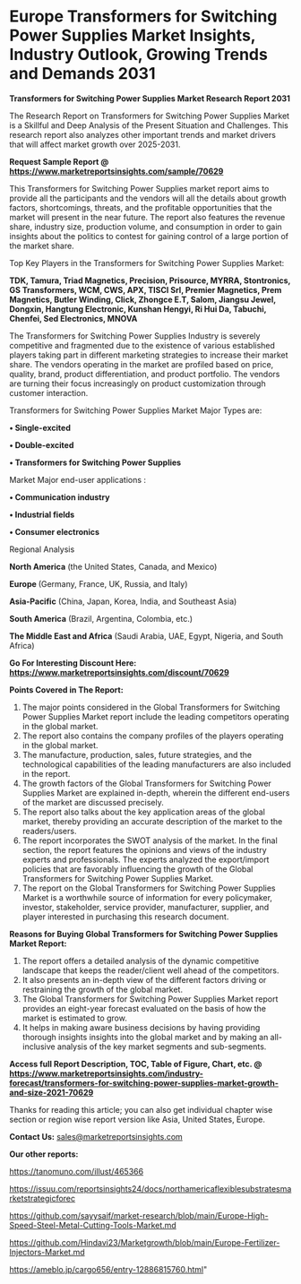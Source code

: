  # Europe Transformers for Switching Power Supplies Market Insights, Industry Outlook, Growing Trends and Demands 2031

<strong>Transformers for Switching Power Supplies Market Research Report 2031</strong>

The Research Report on Transformers for Switching Power Supplies Market is a Skillful and Deep Analysis of the Present Situation and Challenges. This research report also analyzes other important trends and market drivers that will affect market growth over 2025-2031.

<strong>Request Sample Report @ <a href=https://www.marketreportsinsights.com/sample/70629>https://www.marketreportsinsights.com/sample/70629</a></strong>

This Transformers for Switching Power Supplies market report aims to provide all the participants and the vendors will all the details about growth factors, shortcomings, threats, and the profitable opportunities that the market will present in the near future. The report also features the revenue share, industry size, production volume, and consumption in order to gain insights about the politics to contest for gaining control of a large portion of the market share.

Top Key Players in the Transformers for Switching Power Supplies Market:

<strong>TDK, Tamura, Triad Magnetics, Precision, Prisource, MYRRA, Stontronics, GS Transformers, WCM, CWS, APX, TISCI Srl, Premier Magnetics, Prem Magnetics, Butler Winding, Click, Zhongce E.T, Salom, Jiangsu Jewel, Dongxin, Hangtung Electronic, Kunshan Hengyi, Ri Hui Da, Tabuchi, Chenfei, Sed Electronics, MNOVA</strong>

The Transformers for Switching Power Supplies Industry is severely competitive and fragmented due to the existence of various established players taking part in different marketing strategies to increase their market share. The vendors operating in the market are profiled based on price, quality, brand, product differentiation, and product portfolio. The vendors are turning their focus increasingly on product customization through customer interaction.

Transformers for Switching Power Supplies Market Major Types are:

<strong>• Single-excited

• Double-excited

• Transformers for Switching Power Supplies</strong>

Market Major end-user applications :

<strong>• Communication industry

• Industrial fields

• Consumer electronics</strong>

Regional Analysis

</u><strong><b>North America</b></strong> (the United States, Canada, and Mexico)

<strong><b>Europe </b></strong>(Germany, France, UK, Russia, and Italy)

<strong><b>Asia-Pacific</b></strong> (China, Japan, Korea, India, and Southeast Asia)

<strong><b>South America</b></strong> (Brazil, Argentina, Colombia, etc.)

<strong><b>The Middle East and Africa</b></strong> (Saudi Arabia, UAE, Egypt, Nigeria, and South Africa)

<strong>Go For Interesting Discount Here: <a href=https://www.marketreportsinsights.com/discount/70629>https://www.marketreportsinsights.com/discount/70629</a></strong>

<strong>Points Covered in The Report:</strong>
<ol>
  <li>The major points considered in the Global Transformers for Switching Power Supplies Market report include the leading competitors operating in the global market.</li>
  <li>The report also contains the company profiles of the players operating in the global market.</li>
  <li>The manufacture, production, sales, future strategies, and the technological capabilities of the leading manufacturers are also included in the report.</li>
  <li>The growth factors of the Global Transformers for Switching Power Supplies Market are explained in-depth, wherein the different end-users of the market are discussed precisely.</li>
  <li>The report also talks about the key application areas of the global market, thereby providing an accurate description of the market to the readers/users.</li>
  <li>The report incorporates the SWOT analysis of the market. In the final section, the report features the opinions and views of the industry experts and professionals. The experts analyzed the export/import policies that are favorably influencing the growth of the Global Transformers for Switching Power Supplies Market.</li>
  <li>The report on the Global Transformers for Switching Power Supplies Market is a worthwhile source of information for every policymaker, investor, stakeholder, service provider, manufacturer, supplier, and player interested in purchasing this research document.</li>
</ol>
<strong>Reasons for Buying Global Transformers for Switching Power Supplies Market Report:</strong>

<ol>
  <li>The report offers a detailed analysis of the dynamic competitive landscape that keeps the reader/client well ahead of the competitors.</li>
  <li>It also presents an in-depth view of the different factors driving or restraining the growth of the global market.</li>
  <li>The Global Transformers for Switching Power Supplies Market report provides an eight-year forecast evaluated on the basis of how the market is estimated to grow.</li>
  <li>It helps in making aware business decisions by having providing thorough insights insights into the global market and by making an all-inclusive analysis of the key market segments and sub-segments.</li>
</ol>
<strong>Access full Report Description, TOC, Table of Figure, Chart, etc. @ <a href=https://www.marketreportsinsights.com/industry-forecast/transformers-for-switching-power-supplies-market-growth-and-size-2021-70629>https://www.marketreportsinsights.com/industry-forecast/transformers-for-switching-power-supplies-market-growth-and-size-2021-70629</a></strong>


Thanks for reading this article; you can also get individual chapter wise section or region wise report version like Asia, United States, Europe.

<strong>Contact Us:</strong>
sales@marketreportsinsights.com

<strong>Our other reports:</strong>

<a href=https://tanomuno.com/illust/465366>https://tanomuno.com/illust/465366</a>

<a href=https://issuu.com/reportsinsights24/docs/northamericaflexiblesubstratesmarketstrategicforec>https://issuu.com/reportsinsights24/docs/northamericaflexiblesubstratesmarketstrategicforec</a>

<a href=https://github.com/sayysaif/market-research/blob/main/Europe-High-Speed-Steel-Metal-Cutting-Tools-Market.md>https://github.com/sayysaif/market-research/blob/main/Europe-High-Speed-Steel-Metal-Cutting-Tools-Market.md</a>

<a href=https://github.com/Hindavi23/Marketgrowth/blob/main/Europe-Fertilizer-Injectors-Market.md>https://github.com/Hindavi23/Marketgrowth/blob/main/Europe-Fertilizer-Injectors-Market.md</a>

<a href=https://ameblo.jp/cargo656/entry-12886815760.html>https://ameblo.jp/cargo656/entry-12886815760.html</a>"
